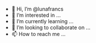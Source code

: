 - 👋 Hi, I’m @lunafrancs
- 👀 I’m interested in ...
- 🌱 I’m currently learning ...
- 💞️ I’m looking to collaborate on ...
- 📫 How to reach me ...

<!---
lunafrancs/lunafrancs is a ✨ special ✨ repository because its `README.md` (this file) appears on your GitHub profile.
You can click the Preview link to take a look at your changes.
--->
